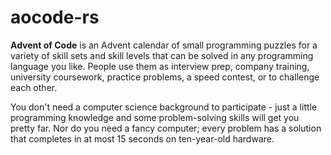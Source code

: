 # aocode-rs

**Advent of Code** is an Advent calendar of small programming puzzles for a variety of skill sets
and skill levels that can be solved in any programming language you like. People use them as interview
prep, company training, university coursework, practice problems, a speed contest, or to challenge each other.

You don't need a computer science background to participate - just a little programming knowledge
and some problem-solving skills will get you pretty far. Nor do you need a fancy computer;
every problem has a solution that completes in at most 15 seconds on ten-year-old hardware.
